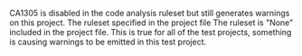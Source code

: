﻿CA1305 is disabled in the code analysis ruleset but still generates warnings on this project.
The ruleset specified in the project file
The ruleset is "None" included in the project file.
This is true for all of the test projects, something is causing warnings to be emitted in this test project.
